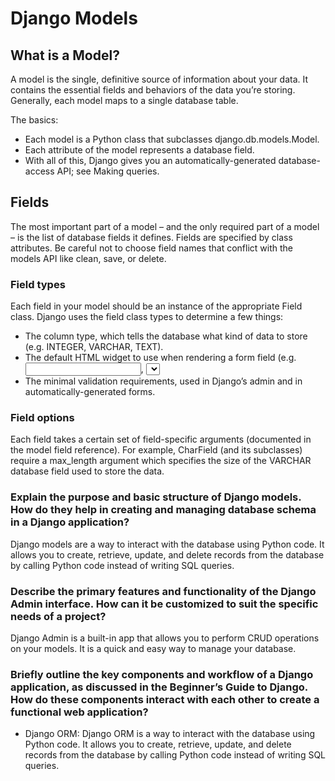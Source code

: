 # Django Models
## What is a Model?
A model is the single, definitive source of information about your data. It contains the essential fields and behaviors of the data you’re storing. Generally, each model maps to a single database table.

The basics:
- Each model is a Python class that subclasses django.db.models.Model.
- Each attribute of the model represents a database field.
- With all of this, Django gives you an automatically-generated database-access API; see Making queries.

## Fields
The most important part of a model – and the only required part of a model – is the list of database fields it defines. Fields are specified by class attributes. Be careful not to choose field names that conflict with the models API like clean, save, or delete.

### Field types
Each field in your model should be an instance of the appropriate Field class. Django uses the field class types to determine a few things:
- The column type, which tells the database what kind of data to store (e.g. INTEGER, VARCHAR, TEXT).
- The default HTML widget to use when rendering a form field (e.g. <input type="text">, <select>).
- The minimal validation requirements, used in Django’s admin and in automatically-generated forms.

### Field options
Each field takes a certain set of field-specific arguments (documented in the model field reference). For example, CharField (and its subclasses) require a max_length argument which specifies the size of the VARCHAR database field used to store the data.

### Explain the purpose and basic structure of Django models. How do they help in creating and managing database schema in a Django application?
Django models are a way to interact with the database using Python code. It allows you to create, retrieve, update, and delete records from the database by calling Python code instead of writing SQL queries.

### Describe the primary features and functionality of the Django Admin interface. How can it be customized to suit the specific needs of a project?
Django Admin is a built-in app that allows you to perform CRUD operations on your models. It is a quick and easy way to manage your database.

### Briefly outline the key components and workflow of a Django application, as discussed in the Beginner’s Guide to Django. How do these components interact with each other to create a functional web application?
- Django ORM: Django ORM is a way to interact with the database using Python code. It allows you to create, retrieve, update, and delete records from the database by calling Python code instead of writing SQL queries.